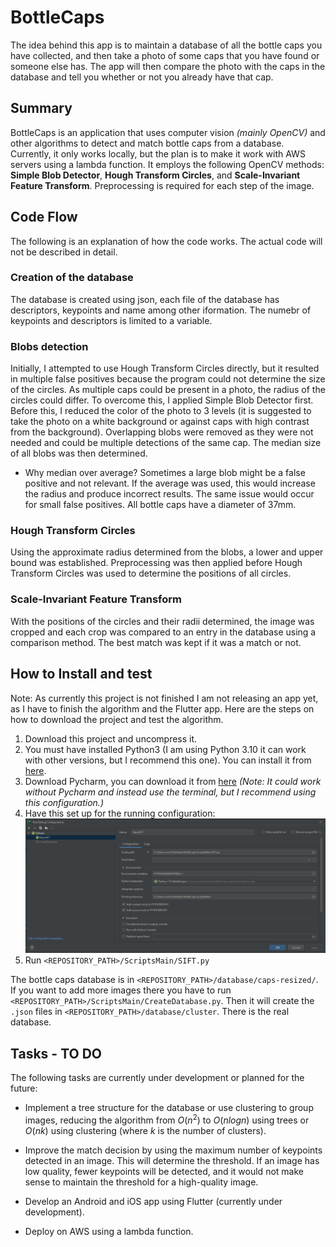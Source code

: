 # BottleCaps

The idea behind this app is to maintain a database of all the bottle caps you have collected, and then take a photo of some caps that you have found or someone else has. The app will then compare the photo with the caps in the database and tell you whether or not you already have that cap. 

## Summary

BottleCaps is an application that uses computer vision _(mainly OpenCV)_ and other algorithms to detect and match bottle caps from a database. Currently, it only works locally, but the plan is to make it work with AWS servers using a lambda function. It employs the following OpenCV methods: __Simple Blob Detector__, __Hough Transform Circles__, and __Scale-Invariant Feature Transform__. Preprocessing is required for each step of the image.

## Code Flow

The following is an explanation of how the code works. The actual code will not be described in detail.

### Creation of the database

The database is created using json, each file of the database has descriptors, keypoints and name among other iformation. The numebr of keypoints and descriptors is limited to a variable.

### Blobs detection

Initially, I attempted to use Hough Transform Circles directly, but it resulted in multiple false positives because the program could not determine the size of the circles. As multiple caps could be present in a photo, the radius of the circles could differ. To overcome this, I applied Simple Blob Detector first. Before this, I reduced the color of the photo to 3 levels (it is suggested to take the photo on a white background or against caps with high contrast from the background). Overlapping blobs were removed as they were not needed and could be multiple detections of the same cap. The median size of all blobs was then determined.

- Why median over average? Sometimes a large blob might be a false positive and not relevant. If the average was used, this would increase the radius and produce incorrect results. The same issue would occur for small false positives. All bottle caps have a diameter of 37mm.

### Hough Transform Circles

Using the approximate radius determined from the blobs, a lower and upper bound was established. Preprocessing was then applied before Hough Transform Circles was used to determine the positions of all circles.

### Scale-Invariant Feature Transform

With the positions of the circles and their radii determined, the image was cropped and each crop was compared to an entry in the database using a comparison method. The best match was kept if it was a match or not.



## How to Install and test
Note: As currently this project is not finished I am not releasing an app yet, as I have to finish the algorithm and the Flutter app. Here are the steps on how to download the project and test the algorithm.

1. Download this project and uncompress it. 
2. You must have installed Python3 (I am using Python 3.10 it can work with other versions, but I recommend this one). You can install it from [here](https://www.python.org/downloads/).
3. Download Pycharm, you can download it from [here](https://www.jetbrains.com/es-es/pycharm/download/#section=windows) _(Note: It could work without Pycharm and instead use the terminal, but I recommend using this configuration.)_
4. Have this set up for the running configuration:
![img.png](img.png)
5. Run `<REPOSITORY_PATH>/ScriptsMain/SIFT.py`

The bottle caps database is in `<REPOSITORY_PATH>/database/caps-resized/`. If you want to add more images there you have to run `<REPOSITORY_PATH>/ScriptsMain/CreateDatabase.py`. Then it will create the `.json` files in `<REPOSITORY_PATH>/database/cluster`. There is the real database.


## Tasks - TO DO 

The following tasks are currently under development or planned for the future:

- Implement a tree structure for the database or use clustering to group images, reducing the algorithm from $O(n^2)$ to $O(nlogn)$ using trees or $O(nk)$ using clustering (where $k$ is the number of clusters).

- Improve the match decision by using the maximum number of keypoints detected in an image. This will determine the threshold. If an image has low quality, fewer keypoints will be detected, and it would not make sense to maintain the threshold for a high-quality image.

- Develop an Android and iOS app using Flutter (currently under development).
- Deploy on AWS using a lambda function.
